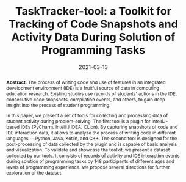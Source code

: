 ---
title: "TaskTracker-tool: a Toolkit for Tracking of Code Snapshots and Activity Data During Solution of Programming Tasks"
authors: '<i>Elena Lyulina, Anastasiia Birillo, Vladimir Kovalenko, and Timofey Bryksin</i>'
status: "published"
collection: publications
permalink: /publication/2021-03-13-tasktracker
date: 2021-03-13
venue: "proceedings of <b>SIGCSE'21</b>"
pdf: 'https://arxiv.org/abs/2012.05085'
paperurl: 'https://doi.org/10.1145/3408877.3432534'
tool: 'https://github.com/JetBrains-Research/task-tracker-plugin'
video: 'https://www.youtube.com/watch?v=ZZXmiFCAgTI'
counter_id: 'C19'
level: 'A'
abstract: "<p><b>Abstract</b>. The process of writing code and use of features in an integrated development environment (IDE) is a fruitful source of data in computing education research. Existing studies use records of students' actions in the IDE, consecutive code snapshots, compilation events, and others, to gain deep insight into the process of student programming.</p><p>In this paper, we present a set of tools for collecting and processing data of student activity during problem-solving. The first tool is a plugin for IntelliJ-based IDEs (PyCharm, IntelliJ IDEA, CLion). By capturing snapshots of code and IDE interaction data, it allows to analyze the process of writing code in different languages -- Python, Java, Kotlin, and C++. The second tool is designed for the post-processing of data collected by the plugin and is capable of basic analysis and visualization. To validate and showcase the toolkit, we present a dataset collected by our tools. It consists of records of activity and IDE interaction events during solution of programming tasks by 148 participants of different ages and levels of programming experience. We propose several directions for further exploration of the dataset.</p>"
---